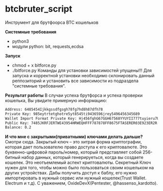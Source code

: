 # btcbruter_script
Инструмент для брутфоорса BTC кошельков

**Системные требования**
- python3
- модули python: bit, requests,ecdsa

**Запуск**
- chmod + x bitforce.py
- ./bitforce.py
Команды для установки зависимостей упущены!!!
Для запуска и корректной установки необходимо склонировать данный реппозиторий и установить все зависимости из подраздела "системные требования".

**Результат работы**
В случаи успеха брутфорса и успеха проверки кошелька, Вы увидите примерную информацию:

```bash
Address: 6485454Ijkkgssdfgsgh78fg7hd8h87dfh78
Private Key: 985eytrtetghotre5yt8545ti9436596jrey5496456345689
Wallet Import Format Private Key: Hj456fghG67GGH67568YYUYII777tuyieru7UTYt
Public Key: 7485JKRFJERTWE43954HRWEQHFFF787878FF8675FTASERER03E923ER2R
Balance: 0.2
```
**И что мне с закрытыми(приватными) ключами делать дальше?**
Смотри сюда.
Закрытый ключ – это хитрая форма криптографии, которая дает пользователю право доступа к его криптовалюте. 
Это буквенно-цифровой пароль/номер, который представляет собой 256-битный набор данных, который генерируеться, когда вы создаете кошелек. 
Это неотъемлемый аспект криптовалюты.
Секретный Ключ нужен для того, чтобы можно было пользоваться своим кошельком на других устройствах. 
Дабы получить доступ к баблу, его нужно импортировать в нужный сервис или нужный кошелек(Trust Wallet. Electrum и т.д).
С уважением,
OxideDevX(Pentester, @hassenso_kardotto).